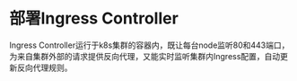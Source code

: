 # 部署Ingress Controller
Ingress Controller运行于k8s集群的容器内，既让每台node监听80和443端口，为来自集群外部的请求提供反向代理，又能实时监听集群内Ingress配置，自动更新反向代理规则。

